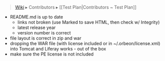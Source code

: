 > [Wiki](Home) ▸ Contributors ▸ [[Test Plan|Contributors ~ Test Plan]]

- README.md is up to date
  - links not broken (use Marked to save HTML, then check w/ Integrity)
  - latest release year
  - version number is correct
- file layout is correct in zip and war
- dropping the WAR file (with license included or in ~/.orbeon/license.xml) into Tomcat and Liferay works - out of the box
- make sure the PE license is not included